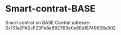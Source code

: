 # Smart-contrat-BASE
Smart contrat on BASE
Contrat adresse : 0x151a2FA0cF23Fe8aB927B3e0e8Ea18749638a502
